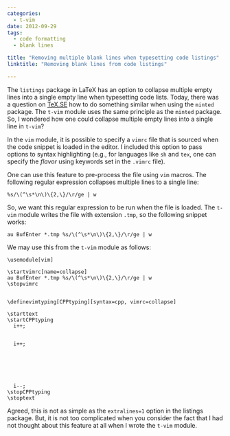 ```yaml
---
categories:
  - t-vim
date: 2012-09-29
tags:
  - code formatting
  - blank lines

title: "Removing multiple blank lines when typesetting code listings"
linktitle: "Removing blank lines from code listings"

---
```


The `listings` package in LaTeX has an option to collapse multiple empty lines
into a single empty line when typesetting code lists. Today, there was a
question on [TeX.SE] how to do something similar when using the `minted`
package. The `t-vim` module uses the same principle as the `minted` package.
So, I wondered how one could collapse multiple empty lines into a single
line in `t-vim`?

<!--more-->

[TeX.SE]: https://tex.stackexchange.com/questions/74648/remove-blank-lines-in-minted

In the `vim` module, it is possible to specify a `vimrc` file that is sourced
when the code snippet is loaded in the editor. I included this option to
pass options to syntax highlighting (e.g., for languages like `sh` and `tex`,
one can specify the _flavor_ using keywords set in the `.vimrc` file). 

One can use this feature to pre-process the file using `vim` macros. The
following regular expression collapses multiple lines to a single line:

```
%s/\(^\s*\n\)\{2,\}/\r/ge | w
```

So, we want this regular expression to be run when the file is loaded. The
`t-vim` module writes the file with extension `.tmp`, so the following
snippet works:

<!--
au BufEnter *.tmp %s/\(^\s*\n\)\{2,\}/\r/ge | w
-->

<pre><code><span class="Statement">au</span> <span class="Type">BufEnter</span> *.tmp <span class="Number">%</span><span class="Statement">s</span><span class="Delimiter">/</span><span class="SpecialChar">\(</span>^\s*\n<span class="SpecialChar">\)</span>\{2,\}<span class="Delimiter">/</span>\r<span class="Delimiter">/</span><span class="Special">ge</span> | <span class="Statement">w</span>
</code></pre>

We may use this from the `t-vim` module as follows:

<!----
\usemodule[vim]
 
\startvimrc[name=collapse]
au BufEnter *.tmp %s/\(^\s*\n\)\{2,\}/\r/ge | w
\stopvimrc
 
 
\definevimtyping[CPPtyping][syntax=cpp, vimrc=collapse]
 
\starttext
\startCPPtyping
  i++;
 
 
  i++;
 
 
 
 
 
 
  i--;
\stopCPPtyping
\stoptext
-->

<pre><code><span class="Identifier">\usemodule</span><span class="Delimiter">[</span><span class="Type">vim</span><span class="Delimiter">]</span>
<span class="Delimiter"> </span>
<span class="Keyword">\startvimrc</span><span class="Delimiter">[</span><span class="Type">name=collapse</span><span class="Delimiter">]</span>
<span class="Statement">au</span> <span class="Type">BufEnter</span> *.tmp <span class="Number">%</span><span class="Statement">s</span><span class="Delimiter">/</span><span class="SpecialChar">\(</span>^\s*\n<span class="SpecialChar">\)</span>\{2,\}<span class="Delimiter">/</span>\r<span class="Delimiter">/</span><span class="Special">ge</span> | <span class="Statement">w</span>
<span class="Keyword">\stopvimrc</span>
<span class="Keyword"> </span>
<span class="Keyword"> </span>
<span class="Identifier">\definevimtyping</span><span class="Delimiter">[</span><span class="Type">CPPtyping</span><span class="Delimiter">][</span><span class="Type">syntax=cpp, vimrc=collapse</span><span class="Delimiter">]</span>
<span class="Delimiter"> </span>
<span class="PreProc">\starttext</span>
<span class="PreProc">\startCPPtyping</span>
<span class="Special">  i++;</span>
<span class="Special"> </span>
<span class="Special"> </span>
<span class="Special">  i++;</span>
<span class="Special"> </span>
<span class="Special"> </span>
<span class="Special"> </span>
<span class="Special"> </span>
<span class="Special"> </span>
<span class="Special"> </span>
<span class="Special">  i--;</span>
<span class="PreProc">\stopCPPtyping</span>
<span class="PreProc">\stoptext</span>
</code></pre>

Agreed, this is not as simple as the `extralines=1` option in the listings
package. But, it is not too complicated when you consider the fact that I had
not thought about this feature at all when I wrote the `t-vim` module.


